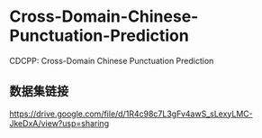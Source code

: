 # Cross-Domain-Chinese-Punctuation-Prediction
CDCPP: Cross-Domain Chinese Punctuation Prediction

## 数据集链接

https://drive.google.com/file/d/1R4c98c7L3gFv4awS_sLexyLMC-JkeDxA/view?usp=sharing

